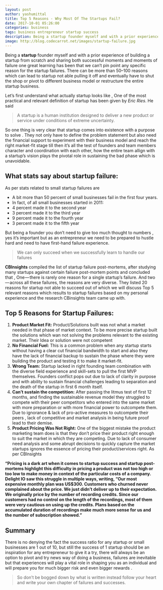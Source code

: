 ```yaml
---
layout: post
author: yashumittal
title: Top 5 Reasons - Why Most Of The Startups Fail?
date: 2017-10-01 05:26:00
categories: business
tags: business entrepreneur startup success
description: Being a startup founder myself and with a prior experience of building a startup from scratch and sharing both successful moments
image: http://blog.codecarrot.net/images/startup-failure.jpg
---
```


Being a **startup** founder myself and with a prior experience of building a startup from scratch and sharing both successful moments and moments of failure one great learning has been that we can’t pin point any specific reason for the startup failures. There can be more than 50–100 reasons which can lead to startup not able pulling it off and eventually have to shut the shop or pivot to different business model or restructure the entire startup business.

Let’s first understand what actually startup looks like , One of the most practical and relevant definition of startup has been given by *Eric Ries*. He said

<blockquote>
A startup is a human institution designed to deliver a new product or service under conditions of extreme uncertainty.
</blockquote>

So one thing is very clear that startup comes into existence with a purpose to solve . They not only have to define the problem statement but also need the financial support to experiment with their business model and reach the right market-fit stage till then it’s all the test of founders and team members character and coordination with each other, how the entire team allign with a startup’s vision plays the pivotal role in sustaining the bad phase which is unavoidable.

## What stats say about startup failure:

As per stats related to small startup failures are

* A bit more than 50 percent of small businesses fail in the first four years.
* In fact, of all small businesses started in 2011:
* 4 percent made it to the second year
* 3 percent made it to the third year
* 9 percent made it to the fourth year
* 3 percent made it to the fifth year

But being a founder you don’t need to give too much thought to numbers , yes it’s important but as an entrepreneur we need to be prepared to hustle hard and need to have first-hand failure experience.

<blockquote>
We can only succeed when we successfully learn to handle our failures
</blockquote>

**CBInsights** compiled the list of startup failure post-mortems, after studying many startups against certain failure post-mortem points and concluded that , One — there is rarely one reason for a single startup’s failure. And two — across all these failures, the reasons are very diverse. They listed 20 reasons for startup not able to succeed out of which we will discuss Top 5 relevant reasons which results to startup failures based on my personal experience and the research CBinsights team came up with.

## Top 5 Reasons for Startup Failures:

1. **Product Market Fit:** Product/Solutions built was not what a market needed in that phase of market context. To be more precise startup built the solutions which wan not solving the problems relevant to the existing market. Their Idea or solution were not competent
2. **No Financial Fuel:** This is a common problem when any startup starts without having a clear cut financial bandwidth to start and also they have the lack of financial backup to sustain the phase where they were building the product and testing it to make it market-fit.
3. **Wrong Team:** Startup lacked in right founding team combination with the diverse field experience and skill-sets to pull the first MVP themselves. Founders conflict pops out due to lack of clarity in purpose and with ability to sustain financial challenges leading to separation and the death of the startup in first 6 month itself.
4. **Can’t sustain the competition:** After passing the litmus test of first 12 months, and finding the sustainable revenue model they struggled to compete with their peer competitors who entered into the same market with more preparation or with more financial power to outcompete them. Due to ignorance & lack of pro-active measures to outcompete their peers , lack of competitive and market analysis in being future proof lead to their demise.
5. **Product Pricing Was Not Right:** One of the biggest mistake the product marketing team does is that they don’t price their product right enough to suit the market in which they are competing. Due to lack of consumer need analysis and some abrupt decisions to quickly capture the market startups ignores the essence of pricing their product/services right. As per CBInsights

**“Pricing is a dark art when it comes to startup success and startup post-mortems highlight this difficulty in pricing a product was not too high or too low to make money in context of the particular costs of a company. Delight IO saw this struggle in multiple ways, writing, “Our most expensive monthly plan was US$300. Customers who churned never complained about the price. We just didn’t deliver up to their expectation. We originally price by the number of recording credits. Since our customers had no control on the length of the recordings, most of them were very cautious on using up the credits. Plans based on the accumulated duration of recordings make much more sense for us and the number of subscription showed.”**

## Summary

There is no denying the fact the success ratio for any startup or small businesses are 1 out of 10, but still the success of 1 startup should be an inspiration for any entrepreneur to give it a try, there will always be an option to pivot and try news way of doing a business, failures are inevitable but that experiences will play a vital role in shaping you as an individual and will prepare you for much bigger risk and even bigger rewards .

<blockquote>
So don’t be bogged down by what is written instead follow your heart and write your own chapter of failures and successes.
</blockquote>
